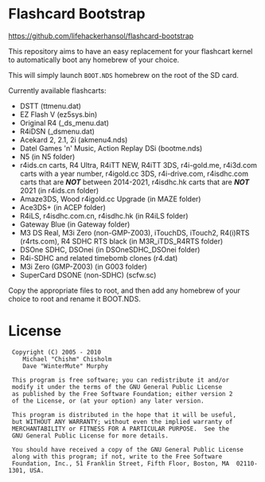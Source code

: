 # Flashcard Bootstrap

https://github.com/lifehackerhansol/flashcard-bootstrap

This repository aims to have an easy replacement for your flashcart kernel to automatically boot any homebrew of your choice. 

This will simply launch `BOOT.NDS` homebrew on the root of the SD card.

Currently available flashcarts:
- DSTT (ttmenu.dat)
- EZ Flash V (ez5sys.bin)
- Original R4 (_ds_menu.dat)
- R4iDSN (_dsmenu.dat)
- Acekard 2, 2.1, 2i (akmenu4.nds)
- Datel Games 'n' Music, Action Replay DSi (bootme.nds)
- N5 (in N5 folder)
- r4ids.cn carts, R4 Ultra, R4iTT NEW, R4iTT 3DS, r4i-gold.me, r4i3d.com carts with a year number, r4igold.cc 3DS, r4i-drive.com, r4isdhc.com carts that are ***NOT*** between 2014-2021, r4isdhc.hk carts that are ***NOT*** 2021 (in r4ids.cn folder)
- Amaze3DS, Wood r4igold.cc Upgrade (in MAZE folder)
- Ace3DS+ (in ACEP folder)
- R4iLS, r4isdhc.com.cn, r4isdhc.hk (in R4iLS folder)
- Gateway Blue (in Gateway folder)
- M3 DS Real, M3i Zero (non-GMP-Z003), iTouchDS, iTouch2, R4(i)RTS (r4rts.com), R4 SDHC RTS black (in M3R_iTDS_R4RTS folder)
- DSOne SDHC, DSOnei (in DSOneSDHC_DSOnei folder)
- R4i-SDHC and related timebomb clones (r4.dat)
- M3i Zero (GMP-Z003) (in G003 folder)
- SuperCard DSONE (non-SDHC) (scfw.sc)

Copy the appropriate files to root, and then add any homebrew of your choice to root and rename it BOOT.NDS.

# License

```
 Copyright (C) 2005 - 2010
	Michael "Chishm" Chisholm
	Dave "WinterMute" Murphy

 This program is free software; you can redistribute it and/or
 modify it under the terms of the GNU General Public License
 as published by the Free Software Foundation; either version 2
 of the License, or (at your option) any later version.

 This program is distributed in the hope that it will be useful,
 but WITHOUT ANY WARRANTY; without even the implied warranty of
 MERCHANTABILITY or FITNESS FOR A PARTICULAR PURPOSE.  See the
 GNU General Public License for more details.

 You should have received a copy of the GNU General Public License
 along with this program; if not, write to the Free Software
 Foundation, Inc., 51 Franklin Street, Fifth Floor, Boston, MA  02110-1301, USA.
 ```
